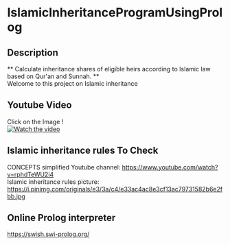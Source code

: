 # IslamicInheritanceProgramUsingProlog
## Description
** Calculate inheritance shares of eligible heirs according to Islamic law based on Qur'an and Sunnah. ** <br />
Welcome to this project on Islamic inheritance <br />



## Youtube Video
Click on the Image ! <br />
[![Watch the video](https://github.com/imanejalal972/IslamicInheritanceProgramUsingProlog/blob/main/picture%20prolog.jpg)](https://www.youtube.com/watch?v=rphdTeWU2i4)



## Islamic inheritance rules To Check
CONCEPTS simplified Youtube channel:   https://www.youtube.com/watch?v=rphdTeWU2i4 <br />
Islamic inheritance rules picture:   https://i.pinimg.com/originals/e3/3a/c4/e33ac4ac8e3cf13ac79731582b6e2fbb.jpg <br />



## Online Prolog interpreter
https://swish.swi-prolog.org/ <br />

